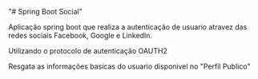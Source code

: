 "# Spring Boot Social" 

Aplicação spring boot que realiza a autenticação de usuario atravez 
das redes sociais Facebook, Google e LinkedIn. 

Utilizando o protocolo de autenticação OAUTH2

Resgata as informações basicas do usuario disponivel no "Perfil Publico"
